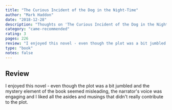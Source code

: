 ```yaml
---
title: "The Curious Incident of the Dog in the Night-Time"
author: "Mark Haddon"
date: "2018-12-28"
description: "Thoughts on 'The Curious Incident of the Dog in the Night-Time' by Mark Haddon."
category: "came-recommended"
rating: 3
pages: 226
review: "I enjoyed this novel - even though the plot was a bit jumbled and the mystery element of the book seemed misleading, the narrator's voice was engaging and I liked all the asides and musings that didn't really contribute to the plot. "
type: "book"
notes: false
---
```


## Review

I enjoyed this novel - even though the plot was a bit jumbled and the mystery element of the book seemed misleading, the narrator's voice was engaging and I liked all the asides and musings that didn't really contribute to the plot.
